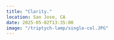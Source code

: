```yaml
---
title: "Clarity."
location: San Jose, CA
date: 2025-05-02T13:35:00
image: "/triptych-lamp/single-col.JPG"
---
```

